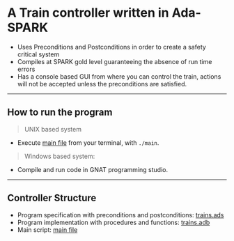 # A Train controller written in Ada-SPARK

* Uses Preconditions and Postconditions in order to create a safety critical system
* Compiles at SPARK gold level guaranteeing the absence of run time errors
* Has a console based GUI from where you can control the train, actions will not be accepted unless the preconditions are satisfied.

---

## How to run the program

> UNIX based system

- Execute [main file](https://github.com/marialuquea/FASE/blob/master/src/main.adb) from your terminal, with `./main`.

> Windows based system:

- Compile and run code in GNAT programming studio.

---

## Controller Structure
* Program specification with preconditions and postconditions: [trains.ads](https://github.com/marialuquea/FASE/blob/master/src/trains.ads)
* Program implementation with procedures and functions: [trains.adb](https://github.com/marialuquea/FASE/blob/master/src/trains.adb)
* Main script: [main file](https://github.com/marialuquea/FASE/blob/master/src/main.adb)
